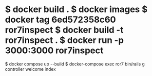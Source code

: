 $ docker build .
$ docker images
$ docker tag 6ed572358c60 ror7inspect
$ docker build -t ror7inspect .
$ docker run -p 3000:3000 ror7inspect
===============================
$ docker compose up --build
$ docker-compose exec ror7 bin/rails g controller welcome index
